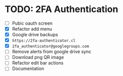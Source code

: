 TODO: 2FA Authentication
===

- [ ] Pubic oauth screen
- [x] Refactor add menu
- [x] Google drive backups
- [x] `https://2fa-authenticator.cl`
- [x] `2fa_authenticator@googlegroups.com`
- [ ] Remove alerts from google drive sync
- [ ] Download png QR image
- [ ] Refactor edit bar actions
- [ ] Documentation
